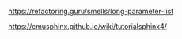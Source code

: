 https://refactoring.guru/smells/long-parameter-list

https://cmusphinx.github.io/wiki/tutorialsphinx4/